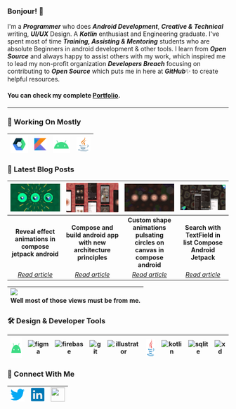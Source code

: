 ### Bonjour! :speech_balloon:
<!-- **je m'appelle Raj** and *that's my french ending :confused:* -->

<!-- ### :unamused: About Me -->
<!-- *Hi !*  -->
I'm a ***Programmer*** who does ***Android Development***, ***Creative & Technical*** writing, ***UI/UX*** Design. A ***Kotlin*** enthusiast and Engineering graduate. I've spent most of time ***Training, Assisting & Mentoring*** students who are absolute Beginners in android development & other tools. I learn from ***Open Source*** and always happy to assist others with my work, which inspired me to lead my non-profit organization ***Developers Breach*** focusing on contributing to ***Open Source*** which puts me in here at ***GitHub***:sparkles: to create helpful resources.
  
#### You can check my complete [Portfolio](https://developersbreach.com/profiles/rajasekhar/).
___
### :musical_note: Working On Mostly  
| <img align="center" src="/Images/compose.png" height="40" width="40"/> | <img align="center" src="/Images/kotlin.png" height="28" width="28"/> | <img align="center" src="/Images/android.png" height="40" width="40"/> | <img align="center" src="/Images/java.png" height="32" width="32"/> |
| :-: | :-: | :-: | :-: |
  
### 📕 Latest Blog Posts<br>
  
| <img src="https://github.com/RajashekarRaju/compose-actors/blob/master/assets/reveal-effect-ani-blog-preview-image.png" alt="Article banner" width="600" /> | <img src="https://github.com/RajashekarRaju/compose-actors/blob/master/assets/banner.png" alt="Article banner" width="600" /> | <img src="https://github.com/RajashekarRaju/compose-actors/blob/master/assets/custom-animations-blog-preview-image.png" alt="Article banner" width="600" /> | <img src="https://github.com/RajashekarRaju/compose-actors/blob/master/assets/textfield-blog-preview-image.png" alt="Article banner" width="600" /> |
| :-: | :-: | :-: | :-: | 
| **Reveal effect animations in compose jetpack android** | **Compose and build android app with new architecture principles** | **Custom shape animations pulsating circles on canvas in compose android** | **Search with TextField in list Compose Android Jetpack** |
| [*Read article*](https://developersbreach.com/reveal-effect-animations-compose-android/) | [*Read article*](https://developersbreach.com/compose-android-app-architecture/) | [*Read article*](https://developersbreach.com/custom-shape-animations-pulsating-circles-canvas-compose/) | [*Read article*](https://developersbreach.com/search-with-textfield-list-compose/) |

| ![](https://komarev.com/ghpvc/?username=RajashekarRaju)<br>Well most of those views must be from me. |
| :- |

### 🛠️ Design & Developer Tools
| <img align="center" src="/Images/android.png" height="48" width="48"/> | <img align="center" src="https://www.vectorlogo.zone/logos/figma/figma-icon.svg" alt="figma" width="40" height="40"/> | <img align="center" src="https://www.vectorlogo.zone/logos/firebase/firebase-icon.svg" alt="firebase" width="40" height="40"/> | <img align="center" src="https://www.vectorlogo.zone/logos/git-scm/git-scm-icon.svg" alt="git" width="40" height="40"/> | <img align="center" src="https://www.vectorlogo.zone/logos/adobe_illustrator/adobe_illustrator-icon.svg" alt="illustrator" width="36" height="36"/> | <img align="center" src="https://raw.githubusercontent.com/devicons/devicon/master/icons/java/java-original.svg" alt="java" width="40" height="40"/> | <img align="center" src="https://www.vectorlogo.zone/logos/kotlinlang/kotlinlang-icon.svg" alt="kotlin" width="36" height="36"/> | <img align="center" src="https://www.vectorlogo.zone/logos/sqlite/sqlite-icon.svg" alt="sqlite" width="40" height="40"/> | <img align="center" src="https://cdn.worldvectorlogo.com/logos/adobe-xd.svg" alt="xd" width="36" height="36"/> |
| :-: | :-: | :-: | :-: | :-: | :-: | :-: | :-: | :-: |

### :link: Connect With Me
| <a href="https://twitter.com/rajashekarke"><img align="center" src="/Images/twitter.png" height="32" width="32"/> | <a href="https://www.linkedin.com/in/rajasekhar-k-e/"><img align="center" src="/Images/linkedin.png" height="32" width="32"/> | <a href="https://twitter.com/rajashekarke"><img align="center" src="https://developersbreach.com/wp-content/uploads/2021/05/cropped-company-logo-low-e1620530924648.png" height="32" width="32"/> |
| :-: | :-: | :-: |
  
<!-- <details>
  <summary> Title
    
  </summary>
</details> -->
  
<!-- ### New Blogs posts -->
<!-- BLOG-POST-LIST:START -->
<!-- - [Reveal effect animations in compose jetpack android](https://developersbreach.com/reveal-effect-animations-compose-android/)
- [Architecture for Compose android apps – new revamped principles](https://developersbreach.com/compose-android-app-architecture/)
- [Search with TextField in list Compose Android Jetpack](https://developersbreach.com/search-with-textfield-list-compose/)
- [Custom shape animations pulsating circles on canvas in compose android](https://developersbreach.com/custom-shape-animations-pulsating-circles-canvas-compose/)
- [Jetpack Compose Hourglass animation on canvas in Android](https://developersbreach.com/hourglass-animation-canvas-compose/) -->
<!-- BLOG-POST-LIST:END -->
